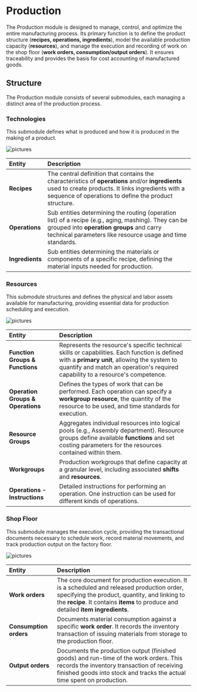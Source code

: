 # Production

The Production module is designed to manage, control, and optimize the entire manufacturing process. Its primary function is to define the product structure (**recipes, operations, ingredients**), model the available production capacity (**resources**), and manage the execution and recording of work on the shop floor (**work orders, consumption/output orders**). It ensures traceability and provides the basis for cost accounting of manufactured goods.

## Structure

The Production module consists of several submodules, each managing a distinct area of the production process.

### Technologies

This submodule defines what is produced and how it is produced in the making of a product.

![pictures](pictures/prodution_technologies.png)

| Entity | Description |
| :--- | :--- |
| **Recipes** | The central definition that contains the characteristics of **operations** and/or **ingredients** used to create products. It links ingredients with a sequence of operations to define the product structure. |
| **Operations** | Sub entities determining the routing (operation list) of a recipe (e.g., aging, mashing). They can be grouped into **operation groups** and carry technical parameters like resource usage and time standards. |
| **Ingredients** | Sub entities determining the materials or components of a specific recipe, defining the material inputs needed for production. |

### Resources

This submodule structures and defines the physical and labor assets available for manufacturing, providing essential data for production scheduling and execution.

![pictures](pictures/prodution_resources.png)

| Entity | Description |
| :--- | :--- |
| **Function Groups & Functions** | Represents the resource's specific technical skills or capabilities. Each function is defined with a **primary unit**, allowing the system to quantify and match an operation's required capability to a resource's competence. |
| **Operation Groups & Operations** | Defines the types of work that can be performed. Each operation can specify a **workgroup resource**, the quantity of the resource to be used, and time standards for execution. |
| **Resource Groups** | Aggregates individual resources into logical pools (e.g., Assembly department). Resource groups define available **functions** and set costing parameters for the resources contained within them. |
| **Workgroups** | Production workgroups that define capacity at a granular level, including associated **shifts** and **resources**. |
| **Operations - Instructions** | Detailed instructions for performing an operation. One instruction can be used for different kinds of operations. |

### Shop Floor

This submodule manages the execution cycle, providing the transactional documents necessary to schedule work, record material movements, and track production output on the factory floor.

![pictures](pictures/prodution_shopfloor.png)

| Entity | Description |
| :--- | :--- |
| **Work orders** | The core document for production execution. It is a scheduled and released production order, specifying the product, quantity, and linking to the **recipe**. It contains **items** to produce and detailed **item ingredients**. |
| **Consumption orders** | Documents material consumption against a specific **work order**. It records the inventory transaction of issuing materials from storage to the production floor. |
| **Output orders** | Documents the production output (finished goods) and run-time of the work orders. This records the inventory transaction of receiving finished goods into stock and tracks the actual time spent on production. |

